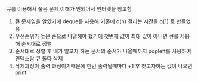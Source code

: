 큐를 이용해서 풀음
문제 이해가 안되어서 인터넷을 참고함

1. 큐 문제임을 알았기에 deque를 사용해 기존에 o(n) 걸리는 시간을 o(1) 로 만들었음
2. 우선순위가 높은 순으로 나열해야 했기에 첫번째 값이 최대 값이 아니면 큐를 사용해 순서대로 정렬
3. 순서대로 정렬 후 내가 알고자 하는 문서의 순서가 나올때까지 popleft를 사용하여 인덱스랑 큐 둘다 삭제
4. 삭제과정이 출력 과정이기때문에 한번 출력될때마다 +1 후 찾고자하는 값이 나오면 print 
